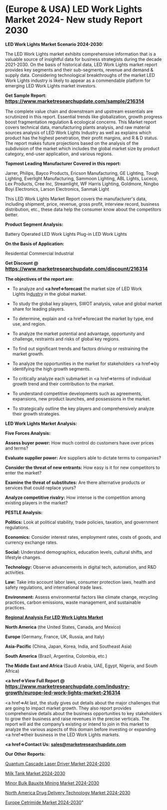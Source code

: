 # (Europe & USA) LED Work Lights Market 2024- New study Report 2030

<strong>LED Work Lights Market Scenario 2024-2030:</strong>

The LED Work Lights market exhibits comprehensive information that is a valuable source of insightful data for business strategists during the decade 2021-2030. On the basis of historical data, LED Work Lights market report provides key segments and their sub-segments, revenue and demand &amp; supply data. Considering technological breakthroughs of the market LED Work Lights industry is likely to appear as a commendable platform for emerging LED Work Lights market investors.

<strong>Get Sample Report: <a href=https://www.marketresearchupdate.com/sample/216314><font size=3 color=#0000ff>https://www.marketresearchupdate.com/sample/216314</font></a></strong>

The complete value chain and downstream and upstream essentials are scrutinized in this report. Essential trends like globalization, growth progress boost fragmentation regulation &amp; ecological concerns. This Market report covers technical data, manufacturing plants analysis, and raw material sources analysis of LED Work Lights Industry as well as explains which product has the highest penetration, their profit margins, and R & D status. The report makes future projections based on the analysis of the subdivision of the market which includes the global market size by product category, end-user application, and various regions.

<strong>Topmost Leading Manufacturer Covered in this report:</strong>

Jarrer, Philips, Bayco Products, Ericson Manufacturing, GE Lighting, Tough Lighting, Everlight Manufacturing, Sammoon Lighting, ABL Lights, Luceco, Lex Products, Cree Inc, Streamlight, WF Harris Lighting, Goldmore, Ningbo Boyi Electronics, Larson Electronics, Sanmak Light

This LED Work Lights Market Report covers the manufacturer's data, including shipment, price, revenue, gross profit, interview record, business distribution, etc., these data help the consumer know about the competitors better.

<strong>Product Segment Analysis: </strong>

Battery Operated LED Work Lights
Plug-in LED Work Lights

<strong>On the Basis of Application:</strong>

Residential
Commercial
Industrial

<strong>Get Discount @ <a href=https://www.marketresearchupdate.com/discount/216314><font size=3 color=#0000ff>https://www.marketresearchupdate.com/discount/216314</font></a></strong>

<strong><b>The objectives of the report are:</b></strong>

- To analyze and <strong><a href=><strong>forecast</strong></a></strong> the market size of LED Work Lights In<a href=ASDF991299>dustr</a>y in the global market.

- To study the global key players, SWOT analysis, value and global market share for leading players.

- To determine, explain and <a href=>forecast</a> the market by type, end use, and region.

- To analyze the market potential and advantage, opportunity and challenge, restraints and risks of global key regions.

- To find out significant trends and factors driving or restraining the market growth.

- To analyze the opportunities in the market for stakeholders <a href=>by</a> identifying the high growth segments.

- To critically analyze each submarket in <a href=>terms</a> of individual growth trend and their contribution to the market.

- To understand competitive developments such as agreements, expansions, new product launches, and possessions in the market.

- To strategically outline the key players and comprehensively analyze their growth strategies.

<strong>LED Work Lights Market Analysis:</strong>

<strong>Five Forces Analysis:</strong>

<strong>Assess buyer power:</strong> How much control do customers have over prices and terms?

<strong>Evaluate supplier power:</strong> Are suppliers able to dictate terms to companies?

<strong>Consider the threat of new entrants:</strong> How easy is it for new competitors to enter the market?

<strong>Examine the threat of substitutes:</strong> Are there alternative products or services that could replace yours?

<strong>Analyze competitive rivalry:</strong> How intense is the competition among existing players in the market?

<strong>PESTLE Analysis:</strong>

<strong>Politics:</strong> Look at political stability, trade policies, taxation, and government regulations.

<strong>Economics:</strong> Consider interest rates, employment rates, costs of goods, and currency exchange rates.

<strong>Social:</strong> Understand demographics, education levels, cultural shifts, and lifestyle changes.

<strong>Technology:</strong> Observe advancements in digital tech, automation, and R&D activities.

<strong>Law:</strong> Take into account labor laws, consumer protection laws, health and safety regulations, and international trade laws.

<strong>Environment:</strong> Assess environmental factors like climate change, recycling practices, carbon emissions, waste management, and sustainable practices.

<strong><u><b>Regional Analysis For LED Work Lights Market</b></u></strong>

<strong><b>North America</b></strong> (the United States, Canada, and Mexico)

<strong><b>Europe </b></strong>(Germany, France, UK, Russia, and Italy)

<strong><b>Asia-Pacific</b></strong> (China, Japan, Korea, India, and Southeast Asia)

<strong><b>South America</b></strong> (Brazil, Argentina, Colombia, etc.)

<strong><b>The Middle East and Africa</b></strong> (Saudi Arabia, UAE, Egypt, Nigeria, and South Africa)

<strong><a href=>View Full Report</a> @ <a href=https://www.marketresearchupdate.com/industry-growth/europe-led-work-lights-market-216314><font size=3 color=#0000ff>https://www.marketresearchupdate.com/industry-growth/europe-led-work-lights-market-216314</font></a></strong>

<a href=>At last,</a> the study gives out details about the major challenges that are going to impact market growth. They also report provides comprehensive details about the business opportunities to key stakeholders to grow their business and raise revenues in the precise verticals. The report will aid the company’s existing or intend to join in this market to analyze the various aspects of this domain before investing or expanding <a href=>their</a> business in the LED Work Lights markets.

<strong><a href=>Contact Us:</a></strong>
<strong>sales@marketresearchupdate.com</strong>

<strong>Our Other Reports:</strong>

<a href=https://www.linkedin.com/pulse/quantum-cascade-laser-driver-market-has-huge-demand-worldwide>Quantum Cascade Laser Driver Market 2024-2030</a>

<a href=https://www.linkedin.com/pulse/milk-tank-market-analysis-segment-region-growth>Milk Tank Market 2024-2030</a>

<a href=https://www.linkedin.com/pulse/minor-bulk-bauxite-mining-market-analysis>Minor Bulk Bauxite Mining Market 2024-2030</a>

<a href=https://www.linkedin.com/pulse/north-america-drug-delivery-technology-market-t9x9f/>North America Drug Delivery Technology Market 2024-2030</a>

<a href=https://www.linkedin.com/pulse/europe-cetrimide-market-research-report-0j06f/>Europe Cetrimide Market 2024-2030</a>"
